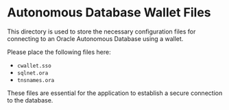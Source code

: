 # Autonomous Database Wallet Files

This directory is used to store the necessary configuration files for connecting to an Oracle Autonomous Database using a wallet.

Please place the following files here:

*   `cwallet.sso`
*   `sqlnet.ora`
*   `tnsnames.ora`

These files are essential for the application to establish a secure connection to the database.
